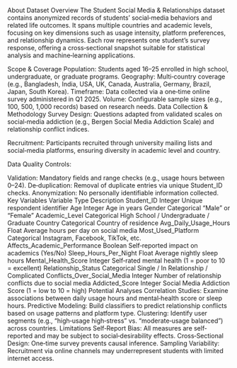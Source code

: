 About Dataset
Overview
The Student Social Media & Relationships dataset contains anonymized records of students’ social‐media behaviors and related life outcomes. It spans multiple countries and academic levels, focusing on key dimensions such as usage intensity, platform preferences, and relationship dynamics. Each row represents one student’s survey response, offering a cross‐sectional snapshot suitable for statistical analysis and machine‐learning applications.

Scope & Coverage
Population: Students aged 16–25 enrolled in high school, undergraduate, or graduate programs.
Geography: Multi‐country coverage (e.g., Bangladesh, India, USA, UK, Canada, Australia, Germany, Brazil, Japan, South Korea).
Timeframe: Data collected via a one‐time online survey administered in Q1 2025.
Volume: Configurable sample sizes (e.g., 100, 500, 1,000 records) based on research needs.
Data Collection & Methodology
Survey Design: Questions adapted from validated scales on social‐media addiction (e.g., Bergen Social Media Addiction Scale) and relationship conflict indices.

Recruitment: Participants recruited through university mailing lists and social‐media platforms, ensuring diversity in academic level and country.

Data Quality Controls:

Validation: Mandatory fields and range checks (e.g., usage hours between 0–24).
De‐duplication: Removal of duplicate entries via unique Student_ID checks.
Anonymization: No personally identifiable information collected.
Key Variables
Variable	Type	Description
Student_ID	Integer	Unique respondent identifier
Age	Integer	Age in years
Gender	Categorical	“Male” or “Female”
Academic_Level	Categorical	High School / Undergraduate / Graduate
Country	Categorical	Country of residence
Avg_Daily_Usage_Hours	Float	Average hours per day on social media
Most_Used_Platform	Categorical	Instagram, Facebook, TikTok, etc.
Affects_Academic_Performance	Boolean	Self‐reported impact on academics (Yes/No)
Sleep_Hours_Per_Night	Float	Average nightly sleep hours
Mental_Health_Score	Integer	Self‐rated mental health (1 = poor to 10 = excellent)
Relationship_Status	Categorical	Single / In Relationship / Complicated
Conflicts_Over_Social_Media	Integer	Number of relationship conflicts due to social media
Addicted_Score	Integer	Social Media Addiction Score (1 = low to 10 = high)
Potential Analyses
Correlation Studies: Examine associations between daily usage hours and mental‐health score or sleep hours.
Predictive Modeling: Build classifiers to predict relationship conflicts based on usage patterns and platform type.
Clustering: Identify user segments (e.g., “high‐usage high‐stress” vs. “moderate‐usage balanced”) across countries.
Limitations
Self‐Report Bias: All measures are self‐reported and may be subject to social‐desirability effects.
Cross‐Sectional Design: One‐time survey prevents causal inference.
Sampling Variability: Recruitment via online channels may underrepresent students with limited internet access.

